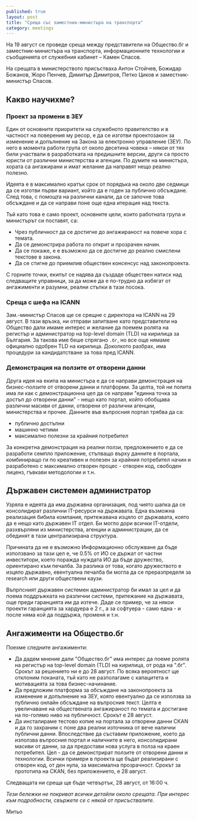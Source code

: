 ```yaml
---
published: true
layout: post
title: "Среща със заместник-министъра на транспорта"
category: meetings
---
```


На 19 август се проведе среща между представители на Общество.бг и заместник-министъра на транспорта, информационните технологии и съобщенията от служебния кабинет – Камен Спасов.

На срещата в министерството присъстваха Антон Стойчев, Божидар Божанов, Жоро Пенчев, Димитър Димитров, Петко Циков и заместник-министър Спасов.

## Какво научихме?

### Проект за промени в ЗЕУ

Един от основните приоритети на служебното правителство и в частност на поверения му ресор, е да се изготви проектозакон за изменение и допълнение на Закона за електронно управление (ЗЕУ). По него в момента работи група от около десетина човека – някои от тях били участвали в разработката на предишните версии, други са просто юристи от различни министерства и агенции. По думите на министъра, хората са ангажирани и имат желание да направят нещо реално полезно.

Идеята е в максимално кратък срок от порядъка на около две седмици да се изготви първи вариант, който да е годен за публично обсъждане. След това, с помощта на различни канали, да се започне това обсъждане и да се направи поне още една итерация над текста.

Тъй като това е само проект, основните цели, които работната група и министърът си поставят, са:

- Чрез публичност да се достигне до ангажираност на повече хора с темата.
- Да се демонстрира работа по открит и прозрачен начин.
- Да се покаже, е е възможно да се достигне до реално смислени текстове в закона.
- Да се стигне до приемлив обществен консенсус над законопроекта.

С горните точки, екипът се надява да създаде обществен натиск над следващите управници, за да може да е по-трудно да избягат от ангажименти и разумни, реални стъпки в тази посока.

### Среща с шефа на ICANN

Зам.-министър Спасов ще се срещне с директора на ICANN на 29 август. В тази връзка, ни отправи запитване като представители на Общество дали имаме интерес и желание да поемем ролята на регистър и администратор на top-level domain (TLD) на кирилица за България. За такова име беше спрягано `.бг`, но все още нямаме официално одобрен TLD на кирилица. Доколкото разбрах, има процедури за кандидатстване за това пред ICANN.

### Демонстрация на ползите от отворени данни

Друга идея на екипа на министъра е да се направи демонстрация на бизнес-ползите от отворени данни и платформи. За целта, той ни попита има ли как с демонстрационна цел да се направи "единна точка за достъп до отворени данни" - нещо като портал, който обобщава различни масиви от данни, отворени от различни агенции, министерства и прочее. Данните във въпросния портал трябва да са:

- публично достъпни
- машинно четими
- максимално полезни за крайния потребител

За конкретна демонстрация на реални ползи, предложението е да се разработи семпло приложение, стъпващо върху данните в портала, комбиниращо ги по креативен и полезен за крайния потребител начин и разработено с максимално отворен процес - отворен код, свободен лиценз, гъвкави методологии и т.н.

## Държавен системен администратор

Узряла е идеята да има държавна организация, под чиято шапка да се консолидират различни IT-ресурси на държавата. Една възможна реализация бибила компания, притежавана изцяло от държавата, която да е нещо като държавен IT отдел. Би могло дори всички IT-отдели, разхвърляни из министерства, агенции и администрации, да се обединят в тази централизирана структура.

Причината да не е възможно Информационно обслужване да бъде използвано за тази цел е, че 0.5% от ИО се държат от частни инвеститори, което поражда нуждата ИО да бъде дружество, ориентирано към печалба. За разлика от това, когато дружеството е изцяло държавно, евентуална печалба би могла да се преразпределя за research или други обществени каузи.

Въпрпсният държавен системен администратор би имал за цел и да поема поддръжката на различни системи, притежание на държавата, още преди гаранцията им да изтече. Даде се пример, че за някои проекти гаранцията за хардуера е 2 г., а за софтуера - само една - и после няма кой да поддържа, променя и т.н.

## Ангажименти на Общество.бг

Поехме следните ангажименти:

- Да дадем мнение дали "Общество.бг" има интерес да поеме ролята на регистър на top-level domain (TLD) на кирилица, от рода на ".бг". Срокът за решението ни е до 28 август. По всяка вероятност ще отклоним поканата, тъй като не разполагаме с капацитета и мотивацията за това бизнес-начинание.
- Да предложим платформа за обсъждане на законопроекта за изменение и допълнение на ЗЕУ, която евентуално да се използва за публично онлайн обсъждане на въпросния текст. Целта е увеличаване на обществената ангажираност по темата и достигане на по-голямо ниво на публичност. Срокът е 28 август.
- Да инсталираме тестово копие на портала за отворени данни CKAN и да го захраним с поне два реални източника от вече налични публични данни. Впоследствие да съставим приложение, което да използва въпросния портал и наличните в него, консолидирани масиви от данни, за да предостави нова услуга в полза на краен потребител. Цел - да се демонстрират ползите от отворени данни и технологии. Всички примери в проекта ще бъдат реализирани с отворен код, от ден нула, за максимална прозрачност. Срокът за прототипа на CKAN, без приложението, е 28 август.

Следващата ни среща ще бъде четвъртък, 28 август, от 16:00 ч.

_Тези бележки не покриват всички детайли около срещата. При интерес към подробности, свържете се с някой от присъствалите._

Митьо

